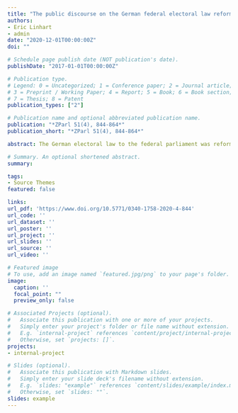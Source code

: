 ```yaml
---
title: "The public discourse on the German federal electoral law reforms 2011 and 2013"
authors:
- Eric Linhart
- admin
date: "2020-12-01T00:00:00Z"
doi: ""

# Schedule page publish date (NOT publication's date).
publishDate: "2017-01-01T00:00:00Z"

# Publication type.
# Legend: 0 = Uncategorized; 1 = Conference paper; 2 = Journal article;
# 3 = Preprint / Working Paper; 4 = Report; 5 = Book; 6 = Book section;
# 7 = Thesis; 8 = Patent
publication_types: ["2"]

# Publication name and optional abbreviated publication name.   
publication: "*ZParl 51(4), 844-864*"
publication_short: "*ZParl 51(4), 844-864*"

abstract: The German electoral law to the federal parliament was reformed in 2011 and in 2013. While political scientists have extensively evaluated consequences of these reforms, the role of the public discourse has been largely neglected. We analyze articles from three leading German newspapers (FAZ, SZ, Welt) on this topic and find the debate around the reforms to be dominated by parties and political institutions. Scientists, interest groups, and journalists have only played minor roles. Regarding content, the discourse largely focused on surplus seats, reform speed, and a proposal by the CDU/CSU‐FDP coalition government in 2011. A broad public debate in which multiple social groups could participate has not taken place. From a normative perspective this is problematic since the lack of a public debate might have contributed to the poor quality of the reform’s result.

# Summary. An optional shortened abstract.
summary: 

tags:
- Source Themes
featured: false

links:
url_pdf: 'https://www.doi.org/10.5771/0340-1758-2020-4-844'
url_code: ''
url_dataset: ''
url_poster: ''
url_project: ''
url_slides: ''
url_source: ''
url_video: ''

# Featured image
# To use, add an image named `featured.jpg/png` to your page's folder. 
image:
  caption: ''
  focal_point: ""
  preview_only: false

# Associated Projects (optional).
#   Associate this publication with one or more of your projects.
#   Simply enter your project's folder or file name without extension.
#   E.g. `internal-project` references `content/project/internal-project/index.md`.
#   Otherwise, set `projects: []`.
projects:
- internal-project

# Slides (optional).
#   Associate this publication with Markdown slides.
#   Simply enter your slide deck's filename without extension.
#   E.g. `slides: "example"` references `content/slides/example/index.md`.
#   Otherwise, set `slides: ""`.
slides: example
---
```


